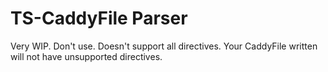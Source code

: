 # TS-CaddyFile Parser
Very WIP. Don't use. Doesn't support all directives. Your CaddyFile written will not have unsupported directives.